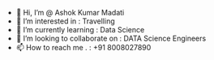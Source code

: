 - 👋 Hi, I’m @ Ashok Kumar Madati
- 👀 I’m interested in : Travelling
- 🌱 I’m currently learning : Data Science 
- 💞️ I’m looking to collaborate on   : DATA Science Engineers
- 📫 How to reach me . : +91 8008027890

<!---
Ashok0335/Ashok0335 is a ✨ special ✨ repository because its `README.md` (this file) appears on your GitHub profile.
You can click the Preview link to take a look at your changes.
--->
